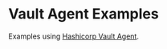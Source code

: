 # Vault Agent Examples

Examples using [Hashicorp Vault Agent](https://developer.hashicorp.com/vault/docs/agent-and-proxy/agent).